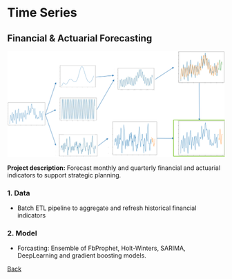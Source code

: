 # Time Series
## Financial & Actuarial Forecasting
![](/images/financial_ts.png)

**Project description:** Forecast monthly and quarterly financial and actuarial indicators to support strategic planning.

### 1. Data
* Batch ETL pipeline to aggregate and refresh historical financial indicators

### 2. Model
* Forcasting: Ensemble of FbProphet, Holt-Winters, SARIMA, DeepLearning and gradient boosting models.

[Back](https://cotedave.github.io/)
